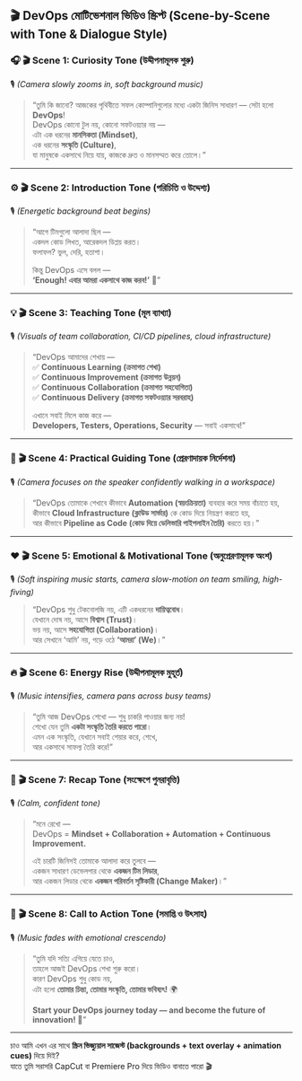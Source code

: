 ## 🎬 **DevOps মোটিভেশনাল ভিডিও স্ক্রিপ্ট (Scene-by-Scene with Tone & Dialogue Style)**

### 🎧 **🎬 Scene 1: Curiosity Tone (উদ্দীপনামূলক শুরু)**

🎙️ _(Camera slowly zooms in, soft background music)_

> “তুমি কি জানো? আজকের পৃথিবীতে সফল কোম্পানিগুলোর মধ্যে একটা জিনিস সাধারণ — সেটা হলো **DevOps**!  
> DevOps কোনো টুল নয়, কোনো সফটওয়্যার নয় —  
> এটা এক ধরনের **মানসিকতা (Mindset)**,  
> এক ধরনের **সংস্কৃতি (Culture)**,  
> যা মানুষকে একসাথে নিয়ে যায়, কাজকে দ্রুত ও মানসম্মত করে তোলে।”

---

### ⚙️ **🎬 Scene 2: Introduction Tone (পরিচিতি ও উদ্দেশ্য)**

🎙️ _(Energetic background beat begins)_

> “আগে টিমগুলো আলাদা ছিল —  
> একদল কোড লিখত, আরেকদল ডিপ্লয় করত।  
> ফলাফল? ভুল, দেরি, হতাশা।
> 
> কিন্তু DevOps এসে বলল —  
> **‘Enough! এবার আমরা একসাথে কাজ করব!’** 💪”

---

### 💡 **🎬 Scene 3: Teaching Tone (মূল ব্যাখ্যা)**

🎙️ _(Visuals of team collaboration, CI/CD pipelines, cloud infrastructure)_

> “DevOps আমাদের শেখায় —  
> ✅ **Continuous Learning (ক্রমাগত শেখা)**  
> ✅ **Continuous Improvement (ক্রমাগত উন্নয়ন)**  
> ✅ **Continuous Collaboration (ক্রমাগত সহযোগিতা)**  
> ✅ **Continuous Delivery (ক্রমাগত সফটওয়্যার সরবরাহ)**
> 
> এখানে সবাই মিলে কাজ করে —  
> **Developers, Testers, Operations, Security** — সবাই একসাথে!”

---

### 🧠 **🎬 Scene 4: Practical Guiding Tone (প্রেরণাদায়ক নির্দেশনা)**

🎙️ _(Camera focuses on the speaker confidently walking in a workspace)_

> “DevOps তোমাকে শেখাবে কীভাবে **Automation (স্বয়ংক্রিয়তা)** ব্যবহার করে সময় বাঁচাতে হয়,  
> কীভাবে **Cloud Infrastructure (ক্লাউড সার্ভার)** কে কোড দিয়ে নিয়ন্ত্রণ করতে হয়,  
> আর কীভাবে **Pipeline as Code (কোড দিয়ে ডেলিভারি পাইপলাইন তৈরি)** করতে হয়।”

---

### ❤️ **🎬 Scene 5: Emotional & Motivational Tone (অনুপ্রেরণামূলক অংশ)**

🎙️ _(Soft inspiring music starts, camera slow-motion on team smiling, high-fiving)_

> “DevOps শুধু টেকনোলজি নয়, এটি একধরনের **দায়িত্ববোধ**।  
> যেখানে দোষ নয়, আসে **বিশ্বাস (Trust)**।  
> ভয় নয়, আসে **সহযোগিতা (Collaboration)**।  
> আর সেখানে ‘আমি’ নয়, গড়ে ওঠে **‘আমরা’ (We)**।”

---

### 🔥 **🎬 Scene 6: Energy Rise (উদ্দীপনামূলক মুহূর্ত)**

🎙️ _(Music intensifies, camera pans across busy teams)_

> “তুমি আজ DevOps শেখো — শুধু চাকরি পাওয়ার জন্য নয়!  
> শেখো যেন তুমি **একটা সংস্কৃতি তৈরি করতে পারো**।  
> এমন এক সংস্কৃতি, যেখানে সবাই শেয়ার করে, শেখে,  
> আর একসাথে সাফল্য তৈরি করে!”

---

### 🌟 **🎬 Scene 7: Recap Tone (সংক্ষেপে পুনরাবৃত্তি)**

🎙️ _(Calm, confident tone)_

> “মনে রেখো —  
> DevOps = **Mindset + Collaboration + Automation + Continuous Improvement.**
> 
> এই চারটি জিনিসই তোমাকে আলাদা করে তুলবে —  
> একজন সাধারণ ডেভেলপার থেকে **একজন টিম লিডার**,  
> আর একজন লিডার থেকে **একজন পরিবর্তন সৃষ্টিকারী (Change Maker)**।”

---

### 💬 **🎬 Scene 8: Call to Action Tone (সমাপ্তি ও উৎসাহ)**

🎙️ _(Music fades with emotional crescendo)_

> “তুমি যদি সত্যি এগিয়ে যেতে চাও,  
> তাহলে আজই DevOps শেখা শুরু করো।  
> কারণ DevOps শুধু কোড নয়,  
> এটা হলো **তোমার চিন্তা, তোমার সংস্কৃতি, তোমার ভবিষ্যৎ!** 🌍
> 
> **Start your DevOps journey today — and become the future of innovation! 🚀**”

---

চাও আমি এখন এর সাথে **স্ক্রিন ভিজ্যুয়াল সাজেস্ট (backgrounds + text overlay + animation cues)** দিয়ে দিই?  
যাতে তুমি সরাসরি CapCut বা Premiere Pro দিয়ে ভিডিও বানাতে পারো 🎬